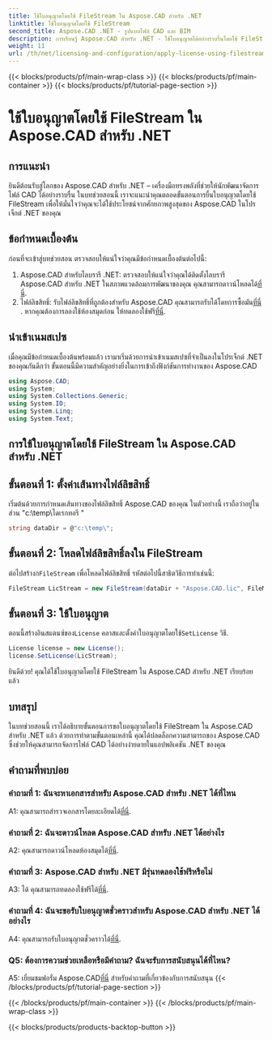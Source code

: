 ```yaml
---
title: ใช้ใบอนุญาตโดยใช้ FileStream ใน Aspose.CAD สำหรับ .NET
linktitle: ใช้ใบอนุญาตโดยใช้ FileStream
second_title: Aspose.CAD .NET - รูปแบบไฟล์ CAD และ BIM
description: การเรียนรู้ Aspose.CAD สำหรับ .NET - ใช้ใบอนุญาตได้อย่างราบรื่นโดยใช้ FileStream สำรวจคำแนะนำทีละขั้นตอนและปลดล็อกศักยภาพ ดาวน์โหลดเดี๋ยวนี้!
weight: 11
url: /th/net/licensing-and-configuration/apply-license-using-filestream/
---
```


{{< blocks/products/pf/main-wrap-class >}}
{{< blocks/products/pf/main-container >}}
{{< blocks/products/pf/tutorial-page-section >}}

# ใช้ใบอนุญาตโดยใช้ FileStream ใน Aspose.CAD สำหรับ .NET

## การแนะนำ

ยินดีต้อนรับสู่โลกของ Aspose.CAD สำหรับ .NET – เครื่องมือทรงพลังที่ช่วยให้นักพัฒนาจัดการไฟล์ CAD ได้อย่างราบรื่น ในบทช่วยสอนนี้ เราจะแนะนำคุณตลอดขั้นตอนการยื่นใบอนุญาตโดยใช้ FileStream เพื่อให้มั่นใจว่าคุณจะได้ใช้ประโยชน์จากศักยภาพสูงสุดของ Aspose.CAD ในโปรเจ็กต์ .NET ของคุณ

## ข้อกำหนดเบื้องต้น

ก่อนที่จะเข้าสู่บทช่วยสอน ตรวจสอบให้แน่ใจว่าคุณมีข้อกำหนดเบื้องต้นต่อไปนี้:
1.  Aspose.CAD สำหรับไลบรารี .NET: ตรวจสอบให้แน่ใจว่าคุณได้ติดตั้งไลบรารี Aspose.CAD สำหรับ .NET ในสภาพแวดล้อมการพัฒนาของคุณ คุณสามารถดาวน์โหลดได้[ที่นี่](https://releases.aspose.com/cad/net/).
2.  ไฟล์ลิขสิทธิ์: รับไฟล์ลิขสิทธิ์ที่ถูกต้องสำหรับ Aspose.CAD คุณสามารถรับได้โดยการซื้อมัน[ที่นี่](https://purchase.aspose.com/buy) . หากคุณต้องการลองใช้ห้องสมุดก่อน ให้ทดลองใช้ฟรี[ที่นี่](https://releases.aspose.com/).

## นำเข้าเนมสเปซ

เมื่อคุณมีข้อกำหนดเบื้องต้นพร้อมแล้ว เรามาเริ่มด้วยการนำเข้าเนมสเปซที่จำเป็นลงในโปรเจ็กต์ .NET ของคุณกันดีกว่า ขั้นตอนนี้มีความสำคัญอย่างยิ่งในการเข้าถึงฟังก์ชันการทำงานของ Aspose.CAD
```csharp
using Aspose.CAD;
using System;
using System.Collections.Generic;
using System.IO;
using System.Linq;
using System.Text;
```

## การใช้ใบอนุญาตโดยใช้ FileStream ใน Aspose.CAD สำหรับ .NET

## ขั้นตอนที่ 1: ตั้งค่าเส้นทางไฟล์ลิขสิทธิ์

เริ่มต้นด้วยการกำหนดเส้นทางของไฟล์ลิขสิทธิ์ Aspose.CAD ของคุณ ในตัวอย่างนี้ เราถือว่าอยู่ในส่วน "c:\temp\ไดเรกทอรี "
```csharp
string dataDir = @"c:\temp\";
```

## ขั้นตอนที่ 2: โหลดไฟล์ลิขสิทธิ์ลงใน FileStream

 ต่อไปสร้างก`FileStream` เพื่อโหลดไฟล์ลิขสิทธิ์ รหัสต่อไปนี้สาธิตวิธีการทำเช่นนี้:
```csharp
FileStream LicStream = new FileStream(dataDir + "Aspose.CAD.lic", FileMode.Open);
```

## ขั้นตอนที่ 3: ใช้ใบอนุญาต

 ตอนนี้สร้างอินสแตนซ์ของ`License` คลาสและตั้งค่าใบอนุญาตโดยใช้`SetLicense` วิธี.
```csharp
License license = new License();
license.SetLicense(LicStream);
```

ยินดีด้วย! คุณได้ใช้ใบอนุญาตโดยใช้ FileStream ใน Aspose.CAD สำหรับ .NET เรียบร้อยแล้ว

## บทสรุป

ในบทช่วยสอนนี้ เราได้อธิบายขั้นตอนการขอใบอนุญาตโดยใช้ FileStream ใน Aspose.CAD สำหรับ .NET แล้ว ด้วยการทำตามขั้นตอนเหล่านี้ คุณได้ปลดล็อกความสามารถของ Aspose.CAD ซึ่งช่วยให้คุณสามารถจัดการไฟล์ CAD ได้อย่างง่ายดายในแอปพลิเคชัน .NET ของคุณ

## คำถามที่พบบ่อย

### คำถามที่ 1: ฉันจะหาเอกสารสำหรับ Aspose.CAD สำหรับ .NET ได้ที่ไหน

 A1: คุณสามารถสำรวจเอกสารโดยละเอียดได้[ที่นี่](https://reference.aspose.com/cad/net/).

### คำถามที่ 2: ฉันจะดาวน์โหลด Aspose.CAD สำหรับ .NET ได้อย่างไร

 A2: คุณสามารถดาวน์โหลดห้องสมุดได้[ที่นี่](https://releases.aspose.com/cad/net/).

### คำถามที่ 3: Aspose.CAD สำหรับ .NET มีรุ่นทดลองใช้ฟรีหรือไม่

 A3: ได้ คุณสามารถทดลองใช้ฟรีได้[ที่นี่](https://releases.aspose.com/).

### คำถามที่ 4: ฉันจะขอรับใบอนุญาตชั่วคราวสำหรับ Aspose.CAD สำหรับ .NET ได้อย่างไร

 A4: คุณสามารถรับใบอนุญาตชั่วคราวได้[ที่นี่](https://purchase.aspose.com/temporary-license/).

### Q5: ต้องการความช่วยเหลือหรือมีคำถาม? ฉันจะรับการสนับสนุนได้ที่ไหน?

 A5: เยี่ยมชมฟอรั่ม Aspose.CAD[ที่นี่](https://forum.aspose.com/c/cad/19) สำหรับคำถามที่เกี่ยวข้องกับการสนับสนุน
{{< /blocks/products/pf/tutorial-page-section >}}

{{< /blocks/products/pf/main-container >}}
{{< /blocks/products/pf/main-wrap-class >}}

{{< blocks/products/products-backtop-button >}}
